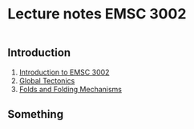 # Lecture notes EMSC 3002

```{tableofcontents}
```

## Introduction

  1. [Introduction to EMSC 3002](Lecture-1-Introduction)
  2. [Global Tectonics](Lecture-1.1-PlateTectonics)
  3. [Folds and Folding Mechanisms](Lecture-2-Folding)

## Something

  <!-- - [2](Lecture_example_2) has a bit of information about the `reveal-md` slides  -->



  
